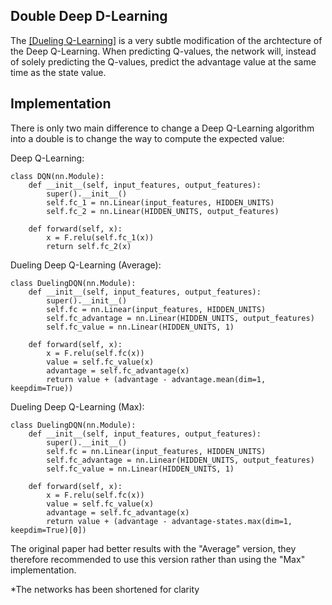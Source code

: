 ## Double Deep D-Learning

The [[Dueling Q-Learning]](https://arxiv.org/pdf/1511.06581.pdf) is a very subtle modification of the archtecture of the 
Deep Q-Learning. When predicting Q-values, the network will, instead of solely predicting the Q-values, predict the advantage
value at the same time as the state value.

## Implementation

There is only two main difference to change a Deep Q-Learning algorithm into a double is to change the way to compute the expected value:

Deep Q-Learning:
```
class DQN(nn.Module):
    def __init__(self, input_features, output_features):
        super().__init__()
        self.fc_1 = nn.Linear(input_features, HIDDEN_UNITS)
        self.fc_2 = nn.Linear(HIDDEN_UNITS, output_features)

    def forward(self, x):
        x = F.relu(self.fc_1(x))
        return self.fc_2(x)
```

Dueling Deep Q-Learning (Average):
```
class DuelingDQN(nn.Module):
    def __init__(self, input_features, output_features):
        super().__init__()
        self.fc = nn.Linear(input_features, HIDDEN_UNITS)
        self.fc_advantage = nn.Linear(HIDDEN_UNITS, output_features)
        self.fc_value = nn.Linear(HIDDEN_UNITS, 1)

    def forward(self, x):
        x = F.relu(self.fc(x))
        value = self.fc_value(x)
        advantage = self.fc_advantage(x)
        return value + (advantage - advantage.mean(dim=1, keepdim=True))
```

Dueling Deep Q-Learning (Max):
```
class DuelingDQN(nn.Module):
    def __init__(self, input_features, output_features):
        super().__init__()
        self.fc = nn.Linear(input_features, HIDDEN_UNITS)
        self.fc_advantage = nn.Linear(HIDDEN_UNITS, output_features)
        self.fc_value = nn.Linear(HIDDEN_UNITS, 1)

    def forward(self, x):
        x = F.relu(self.fc(x))
        value = self.fc_value(x)
        advantage = self.fc_advantage(x)
        return value + (advantage - advantage-states.max(dim=1, keepdim=True)[0])
```

The original paper had better results with the "Average" version, they therefore recommended to
 use this version rather than using the "Max" implementation.
 
 *The networks has been shortened for clarity
